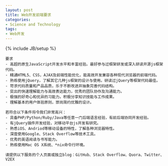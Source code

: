 ```yaml
---
layout: post
title: Web开发前端要求
categories:
- Science and Technology
tags:
- Web开发
---
```

{% include JB/setup %}

    要求  
    - 高超的原生JavaScript开发水平和丰富经验。最好参与过框架研发或深入研读开源js框架代码。 
    - 精通HTML5、CSS，AJAX及前端性能优化，能高效开发兼容各种现代浏览器的前端代码。 
    - 熟练使用jQuery，了解其它几种js框架的设计与使用。研读过jQuery等框架代码最佳。 
    - 苛求代码质量和产品品质，乐于不断改进并抽象完善代码结构。 
    - 突出的快速理解能力与高效表达能力，优秀的团队协作及沟通能力。 
    - 极强的好奇心和优异的习能力。积极分享知识技能与工作成果。 
    - 理解基本的用户体验原则，崇尚简约优雅的设计。 

    若符合以下条件将令我们非常高兴： 
    - 具备PHP/Python/Ruby/Java等任意一门后端语言经验，有前后端协同开发经验。 
    - 有jQuery插件开发经验，对移动平台js开发有研究。 
    - 熟悉iOS、Andriod等移动设备的特性，了解各种浏览器特性。 
    - 深度使用Google、Stack Overflow等技术工具。 
    - 优秀的英语阅读与书写能力。 
    - 熟练使用Mac OS X系统、*nix命令行环境。 

    请提供以下服务的个人页面或独立blog：GitHub、Stack Overflow、Quora、Twitter、V2EX
